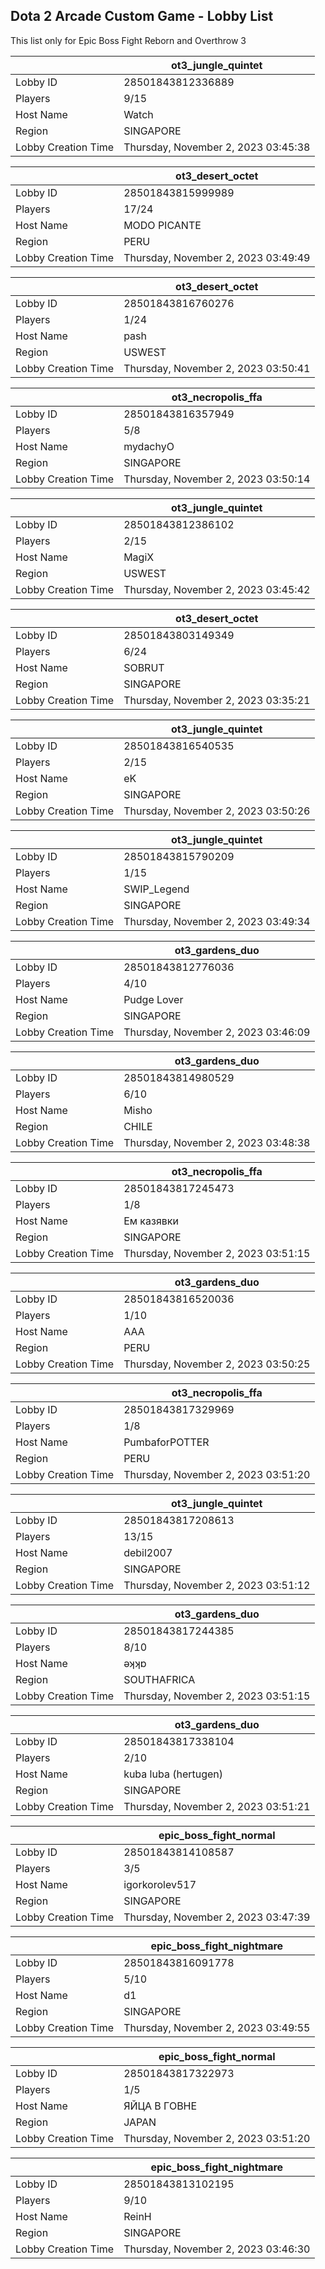 ## Dota 2 Arcade Custom Game - Lobby List

This list only for Epic Boss Fight Reborn and Overthrow 3

|  | ot3_jungle_quintet |
| ------ | ------ |
| Lobby ID | 28501843812336889 |
| Players | 9/15 |
| Host Name | Watch|the|Storm |
| Region | SINGAPORE |
| Lobby Creation Time | Thursday, November 2, 2023 03:45:38 |


|  | ot3_desert_octet |
| ------ | ------ |
| Lobby ID | 28501843815999989 |
| Players | 17/24 |
| Host Name | MODO PICANTE |
| Region | PERU |
| Lobby Creation Time | Thursday, November 2, 2023 03:49:49 |


|  | ot3_desert_octet |
| ------ | ------ |
| Lobby ID | 28501843816760276 |
| Players | 1/24 |
| Host Name | pash |
| Region | USWEST |
| Lobby Creation Time | Thursday, November 2, 2023 03:50:41 |


|  | ot3_necropolis_ffa |
| ------ | ------ |
| Lobby ID | 28501843816357949 |
| Players | 5/8 |
| Host Name | mydachyO |
| Region | SINGAPORE |
| Lobby Creation Time | Thursday, November 2, 2023 03:50:14 |


|  | ot3_jungle_quintet |
| ------ | ------ |
| Lobby ID | 28501843812386102 |
| Players | 2/15 |
| Host Name | MagiX |
| Region | USWEST |
| Lobby Creation Time | Thursday, November 2, 2023 03:45:42 |


|  | ot3_desert_octet |
| ------ | ------ |
| Lobby ID | 28501843803149349 |
| Players | 6/24 |
| Host Name | SOBRUT |
| Region | SINGAPORE |
| Lobby Creation Time | Thursday, November 2, 2023 03:35:21 |


|  | ot3_jungle_quintet |
| ------ | ------ |
| Lobby ID | 28501843816540535 |
| Players | 2/15 |
| Host Name | eK |
| Region | SINGAPORE |
| Lobby Creation Time | Thursday, November 2, 2023 03:50:26 |


|  | ot3_jungle_quintet |
| ------ | ------ |
| Lobby ID | 28501843815790209 |
| Players | 1/15 |
| Host Name | SWIP_Legend |
| Region | SINGAPORE |
| Lobby Creation Time | Thursday, November 2, 2023 03:49:34 |


|  | ot3_gardens_duo |
| ------ | ------ |
| Lobby ID | 28501843812776036 |
| Players | 4/10 |
| Host Name | Pudge Lover |
| Region | SINGAPORE |
| Lobby Creation Time | Thursday, November 2, 2023 03:46:09 |


|  | ot3_gardens_duo |
| ------ | ------ |
| Lobby ID | 28501843814980529 |
| Players | 6/10 |
| Host Name | Misho |
| Region | CHILE |
| Lobby Creation Time | Thursday, November 2, 2023 03:48:38 |


|  | ot3_necropolis_ffa |
| ------ | ------ |
| Lobby ID | 28501843817245473 |
| Players | 1/8 |
| Host Name | Ем казявки |
| Region | SINGAPORE |
| Lobby Creation Time | Thursday, November 2, 2023 03:51:15 |


|  | ot3_gardens_duo |
| ------ | ------ |
| Lobby ID | 28501843816520036 |
| Players | 1/10 |
| Host Name | AAA |
| Region | PERU |
| Lobby Creation Time | Thursday, November 2, 2023 03:50:25 |


|  | ot3_necropolis_ffa |
| ------ | ------ |
| Lobby ID | 28501843817329969 |
| Players | 1/8 |
| Host Name | PumbaforPOTTER |
| Region | PERU |
| Lobby Creation Time | Thursday, November 2, 2023 03:51:20 |


|  | ot3_jungle_quintet |
| ------ | ------ |
| Lobby ID | 28501843817208613 |
| Players | 13/15 |
| Host Name | debil2007 |
| Region | SINGAPORE |
| Lobby Creation Time | Thursday, November 2, 2023 03:51:12 |


|  | ot3_gardens_duo |
| ------ | ------ |
| Lobby ID | 28501843817244385 |
| Players | 8/10 |
| Host Name | ǝʞʞɒ |
| Region | SOUTHAFRICA |
| Lobby Creation Time | Thursday, November 2, 2023 03:51:15 |


|  | ot3_gardens_duo |
| ------ | ------ |
| Lobby ID | 28501843817338104 |
| Players | 2/10 |
| Host Name | kuba luba (hertugen) |
| Region | SINGAPORE |
| Lobby Creation Time | Thursday, November 2, 2023 03:51:21 |


|  | epic_boss_fight_normal |
| ------ | ------ |
| Lobby ID | 28501843814108587 |
| Players | 3/5 |
| Host Name | igorkorolev517 |
| Region | SINGAPORE |
| Lobby Creation Time | Thursday, November 2, 2023 03:47:39 |


|  | epic_boss_fight_nightmare |
| ------ | ------ |
| Lobby ID | 28501843816091778 |
| Players | 5/10 |
| Host Name | d1 |
| Region | SINGAPORE |
| Lobby Creation Time | Thursday, November 2, 2023 03:49:55 |


|  | epic_boss_fight_normal |
| ------ | ------ |
| Lobby ID | 28501843817322973 |
| Players | 1/5 |
| Host Name | ЯЙЦА В ГОВНЕ |
| Region | JAPAN |
| Lobby Creation Time | Thursday, November 2, 2023 03:51:20 |


|  | epic_boss_fight_nightmare |
| ------ | ------ |
| Lobby ID | 28501843813102195 |
| Players | 9/10 |
| Host Name | ReinH |
| Region | SINGAPORE |
| Lobby Creation Time | Thursday, November 2, 2023 03:46:30 |


